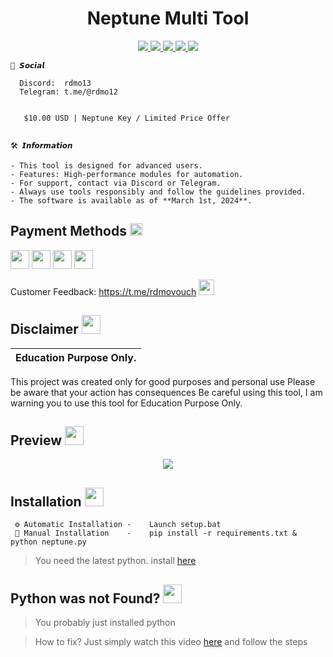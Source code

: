  
<h1 align="center">Neptune Multi Tool </h1>
<p align="center">
  <a href="https://github.com/Rdmo1/DisRo-Multi-Tool/blob/main/LICENSE">
    <img src="https://img.shields.io/badge/License-MIT-important">
  </a>
  <a href="https://www.python.org">
    <img src="https://img.shields.io/badge/Python-3.9-informational.svg">
  </a>
  <a href="https://github.com/AstraaDev/Discord-All-Tools-In-One">
    <img src="https://img.shields.io/badge/covarage-95%25-green">
  </a>
  <a href="https://github.com/AstraaDev">
     <img src="https://img.shields.io/github/repo-size/Rdmo1/Premium-Pack.svg?label=Repo%20size&style=flat">
  </a>
  <a href="https://github.com/Rdmo1">
    <img src="https://komarev.com/ghpvc/?username=Rdmo1">
  </a>
</p>

<p align="center">

```
💌 𝙎𝙤𝙘𝙞𝙖𝙡
 
  Discord:  rdmo13
  Telegram: t.me/@rdmo12


   $10.00 USD | Neptune Key / Limited Price Offer


🛠️ 𝙄𝙣𝙛𝙤𝙧𝙢𝙖𝙩𝙞𝙤𝙣 

- This tool is designed for advanced users.  
- Features: High-performance modules for automation.  
- For support, contact via Discord or Telegram.
- Always use tools responsibly and follow the guidelines provided.
- The software is available as of **March 1st, 2024**.
```
</p>

## Payment Methods <img src="https://cdn3.emoji.gg/emojis/5388-payment-mobile.png" width="20px"/>

<img src="https://cdn3.emoji.gg/emojis/1306-paypal-logo.png" width="30px"/>    <img src="https://cdn3.emoji.gg/emojis/5327-cashapp.png" width="30px"/>     <img src="https://cdn3.emoji.gg/emojis/2625-crypto.png" width="30px"/>  <img src="https://tse1.mm.bing.net/th?id=OIP.N1a59UuLl_vnWBqOjoHGOQHaHa&pid=Api" width="30px"/>
   
Customer Feedback:
   https://t.me/rdmovouch <img src="https://cdn3.emoji.gg/emojis/9739-telegram.png" width="25px"/>


## Disclaimer  <img src="https://media.giphy.com/media/hvRJCLFzcasrR4ia7z/giphy.gif" width="30px"/>
</h1>

|Education Purpose Only.|
|-------------------------------------------------|
This project was created only for good purposes and personal use
Please be aware that your action has consequences
Be careful using this tool, I am warning you to use this tool for Education Purpose Only.

## Preview  <img src="https://cdn3.emoji.gg/emojis/1676-cameracat.png" width="30px"/>
</h1>
<p align="center">
  <img src="https://cdn.discordapp.com/attachments/1209654808970010766/1213485239888773170/186b06a0-8e27-449e-8b1f-b7b2fffc0612_1.png?ex=65f5a532&is=65e33032&hm=cb2727aab6dfeac024aa1c530e00b08be37a8b79e4f05d088b2de20c116ebc8d&">
</p>
<p align="center">
  
</p>

## Installation <img src="https://cdn3.emoji.gg/emojis/2951-staff-green.png" width="30px"/>

<p align="center">

```
 ⚙️ Automatic Installation -    Launch setup.bat
 🔧 Manual Installation    -    pip install -r requirements.txt & python neptune.py
```
</p>

> You need the latest python. install [here](https://www.python.org/downloads/)

## Python was not Found? <img src="https://cdn3.emoji.gg/emojis/2951-staff-green.png" width="30px"/>
</h1>

> You probably just installed python

> How to fix? Just simply watch this video [here](https://youtu.be/uBnbVqUmZaQ) and follow the steps 
